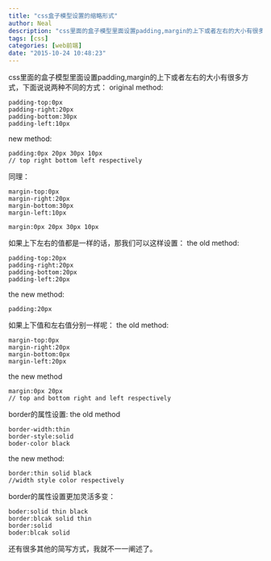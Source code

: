 ```yaml
---
title: "css盒子模型设置的缩略形式"
author: Neal
description: "css里面的盒子模型里面设置padding,margin的上下或者左右的大小有很多方式，下面说说两种不同的方式"
tags: [css]
categories: [web前端]
date: "2015-10-24 10:48:23"
---
```

css里面的盒子模型里面设置padding,margin的上下或者左右的大小有很多方式，下面说说两种不同的方式：
original method:

```
padding-top:0px
padding-right:20px
padding-bottom:30px
padding-left:10px
```
new method:

```
padding:0px 20px 30px 10px
// top right bottom left respectively
```
同理：

```
margin-top:0px
margin-right:20px
margin-bottom:30px
margin-left:10px
```

```
margin:0px 20px 30px 10px
```
如果上下左右的值都是一样的话，那我们可以这样设置：
the old method:
```
padding-top:20px
padding-right:20px
padding-bottom:20px
padding-left:20px
```
the new method:

```
padding:20px
```
如果上下值和左右值分别一样呢：
the old method:
```
margin-top:0px
margin-right:20px
margin-bottom:0px
margin-left:20px
```
the new method
```
margin:0px 20px
// top and bottom right and left respectively
```
border的属性设置:
the old method
```
border-width:thin
border-style:solid
boder-color black
```
the new method:
```
border:thin solid black
//width style color respectively
```
border的属性设置更加灵活多变：
```
boder:solid thin black
border:blcak solid thin
border:solid
boder:blcak solid
```
还有很多其他的简写方式，我就不一一阐述了。

